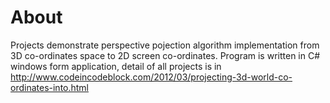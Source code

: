 # About

Projects demonstrate perspective pojection algorithm implementation from 3D co-ordinates space to 2D screen co-ordinates. 
Program is written in C# windows form application, detail of all projects is in http://www.codeincodeblock.com/2012/03/projecting-3d-world-co-ordinates-into.html


